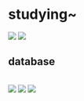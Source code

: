 <h1>studying~</h1>

<img src="https://img.shields.io/badge/node.js-339933?style=flat-square&logo=node.js&logoColor=white"/></a>
<img src="https://img.shields.io/badge/springboot-6DB33F?style=flat-square&logo=springboot&logoColor=white"/></a>

<h2> database</h2>
<br>
<img src="https://img.shields.io/badge/mysql-4479A1?style=flat-square&logo=mysql&logoColor=white"/></a> 
<img src="https://img.shields.io/badge/MongDB-47A248?style=flat-square&logo=MongDB&logoColor=white"/></a>
<img src="https://img.shields.io/badge/Instagram-E4405F?style=flat-square&logo=Instagram&logoColor=white"/><a href=" https://www.instagram.com/esports__devboi"></a></a>
<a href=" https://www.instagram.com/esports__devboi"></a>
</br>


